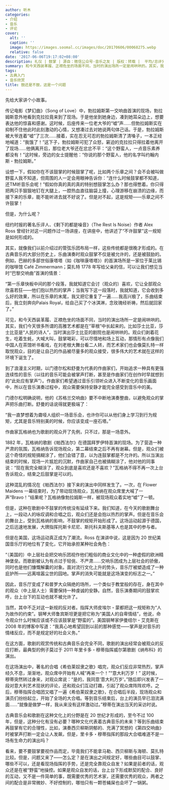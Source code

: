 ```yaml
---
author: 听木
categories:
- 介绍
- 音乐
- 评论
cover:
  alt: ''
  caption: ''
  image: https://images.soomal.cc/images/doc/20170606/00068275.webp
  relative: false
date: '2017-06-06T19:17:02+08:00'
description: 礼仪 | 鼓掌 | 源自：微信公众号-音乐之友 | 版权：转载 |  平均/总评分：10.00/10
summary: 和今天西装革履、正襟危坐的场面不同，当时的演出场所一定是闹哄哄的。其实，我们今天很多所谓的高雅艺术都是在“草根”中长起来的。比如莎士比亚，莎士比亚是“人民的诗人”，当时演出莎士比亚的剧院也是闹哄哄的……
tags:
- 古典入门
- 音乐欣赏
title: 鼓还是不鼓，这是一个问题
---
```


先给大家讲个小故事。

传记电影《梦幻曲》（Song of Love）中，勃拉姆斯第一交响曲首演的现场，勃拉姆斯意外地看到克拉拉竟来到了现场。于是他坐到她身边，凑到她耳朵边上，想要表达他的惊喜和感谢。这时候，后座传来一位老大爷的“嘘”声……但勃拉姆斯实在抑制不住他此时此刻激动的心情，又想凑过去对她说两句体己话。于是，勃拉姆斯被大爷连着“嘘”了三次……接着，实在忍无可忍的勃拉姆斯清了清嗓子，一本正经地喊道：“我饿了！”这下子，勃拉姆斯可犯了众怒，窘迫的克拉拉只得拉着他离开了现场……他俩离开后，那位老大爷还在忿忿不平：“这个野蛮人，一点音乐素养都没有！”这时候，旁边的女士提醒他：“你说的那个野蛮人，他的名字叫约翰内斯・勃拉姆斯。”

设想一下，假如你在不该鼓掌的时候鼓掌了呢，比如两个乐章之间？会不会被叫做野蛮人我不知道，但周围的人一定会用眼神告诉你：“连什么时候鼓掌都不知道，还TM听音乐会呢！”假如你真的真的真的特别想鼓掌怎么办？那也得憋着。你只得把两只手狠狠地钉在大腿上，一腔热血直往脑袋上撞，心理游移在崩溃的边缘，而接下来的乐章，能不能听进去就不好说了。但是对不起，这是规矩――乐章之间不许鼓掌！

但是，为什么呢？
 
纽约时报的著名乐评人、《剩下的都是噪音》（The Rest Is Noise）作者 Alex Ross 曾经针对这一问题作过一场讲座，在讲座中，他讲述了“不许鼓掌”这一规矩是如何形成的。

其实，就像我们以前介绍过的管弦乐团布局一样，这些传统都是很晚才形成的。在古典音乐的大部分历史上，乐曲演奏时观众鼓掌不仅是被允许的，还是被鼓励的。例如，巴赫的多部世俗康塔塔（如《咖啡康塔塔》）的首演场所是一家位于莱比锡的咖啡馆 Café Zimmermann；莫扎特 1778 年写给父亲的信，可以让我们想见当时“巴黎交响曲”首演的情景：


“第一乐章快板中间的那个段落，我就知道它会讨（观众的）喜欢，它让全部观众欣喜若狂――他们抱以热烈的掌声；当我写下这一段落时，我就知道，它会收到多么好的效果，所以在乐章的末尾，我又把它重复了一遍……我高兴极了，乐曲结束后，我立刻奔向Palais Royal，给自己买了个冰淇淋，念玫瑰经祈祷，然后就回家了。”

 
可见，和今天西装革履、正襟危坐的场面不同，当时的演出场所一定是闹哄哄的。其实，我们今天很多所谓的高雅艺术都是在“草根”中长起来的。比如莎士比亚，莎士比亚是“人民的诗人”，当时演出莎士比亚的剧院也是闹哄哄的。观众们剥着花生，吃着生蚝，大喊大叫，鼓掌喝彩，可以尽情地和场上互动，那情形有点像我们中国人在茶馆听书看戏，在刘老根大舞台看二人转，而艺术家们也会像莫扎特一样取悦观众，目的是让自己的作品被尽量多的观众接受，很多伟大的艺术就在这样的环境下诞生了。

到了浪漫主义时期，以门德尔松和舒曼为代表的作曲家们，开始追求一种具有更强连续性的音乐（以往的音乐可能会被掌声打断，甚至是作曲家们在创作时早就想到的“此处应有掌声”）。作曲家们希望通过音乐引领听众进入不断变化的音乐画面中，所以在音乐演奏过程中，观众需要保持安静才能完全感受到音乐中的美。

门德尔松明确说明，他的《苏格兰交响曲》要不中断地演奏整曲，以避免观众的掌声把乐曲打断。舒曼的话说得就更极端了：


“我一直梦想着为聋哑人组织一场音乐会，也许你可以从他们身上学习到行为规矩，尤其是音乐特别美的时候，你应该变成一座石塔。”


作曲家瓦格纳也为歌剧的观众开了先例，只不过，那是一场意外。

1882 年，瓦格纳的歌剧《帕西法尔》在德国拜罗伊特首演的现场。为了营造一种严肃的氛围，瓦格纳告诉现场观众，第二幕结束之后不再有谢幕。但是，观众们被这个奇怪的规矩搞糊涂了，他们会错了意，以为连鼓掌都是不允许的。所以当演出结束的时候，现场一片尴尬的沉默，作曲家自己也被搞糊涂了，他对他的同事说：“现在我完全糊涂了，观众到底是喜欢还是不喜欢？”瓦格纳不得不再一次上台告诉观众，结束之后鼓掌是可以的。

这种混乱的情况在《帕西法尔》接下来的演出中同样发生了。一次，在 Flower Maidens 一幕结束时，为了带动现场观众，瓦格纳在观众席里大喊了一声“Bravo！”结果呢？瓦格纳像勃拉姆斯一样，被现场观众着实地“嘘”了一顿。

但是，这种在歌剧中不鼓掌的传统没有延续下来。我们知道，在今天的歌剧舞台上，一段动人的咏叹调和合唱之后，观众们还是会抱以热烈的掌声。但是在音乐会的舞台上，受到瓦格纳的影响，不鼓掌的规矩开始形成了。这场运动起源于德国，之后迅速地发展，大牌指挥托斯卡尼尼、斯托科夫斯基等人也是其中的参与者。

但是在美国，这场运动真正成为了潮流。Ross 在演讲中说，这是因为 20 世纪美国音乐厅的地位有了变化，它开始承担某种社会角色：


“（美国的）中上层社会把交响乐团视作他们粗俗的商业文化中的一种虚假的欧洲精神堡垒。而歌剧被认为有点过于轻佻、不严肃……交响乐团成为上层社会的骄傲，同时也是他们慷慨解囊的对象。面对流行文化上升的势头，音乐厅被塑造成了一种庇护所――远离喧嚣尘世的园地。掌声的消失可能就是这场演变的标志之一。”


因此，音乐厅变成了和普罗大众隔绝的场所，一个类似于教堂般的存在，身在其中的观众（中上层人士）需要保持一种虔诚的安静。自然，音乐演奏期间的鼓掌欢呼，台上台下的互动也就不被允许了。

当然，其中不乏对这一新规的反对者。指挥大师皮埃尔・蒙都把这一规矩称为“人为故作的约束”。钢琴大师鲁宾斯坦更是把它称为“美国人的自卑情结”，他说，命令观众什么时候应该或不应该鼓掌是“野蛮的”。美国钢琴家伊曼纽尔・艾克斯在 2008 年的博客中写道：“我真心地希望回到以前的那种感觉――掌声是对音乐的情绪反应，而不是规定好的社会义务。”

在这方面，歌剧的观赏传统和古典音乐会完全不同，歌剧的演出经常会被观众的反应打断，最典型的例子莫过于 2011 年里卡多・穆蒂指挥威尔第歌剧《纳布科》的演出。

在这场演出中，著名的合唱《希伯莱奴隶之歌》唱完，观众们反应非常热烈，掌声经久不息，渐渐地，观众席中开始有人喊“再来一个！”“意大利万岁！” 这时候，穆蒂突然转过身来，对观众席说：“是的，我同意‘意大利万岁’。”随后即兴发表了一段对意大利艺术现状的评论，还和观众们互动打趣，引起了观众席阵阵欢呼。之后，穆蒂指挥合唱团又唱了一遍《希伯莱奴隶之歌》，在合唱后半段，现场观众和演员们纷纷起立，开始了全场的大合唱。等到音乐结束后，台上的演员早已泪流满面……“就像是做梦一样，我从来没有这样激动过。”穆蒂在演出当天的采访时说。

古典音乐会和歌剧在这种文化上的分野是在 20 世纪才形成的，至今不过 100 年，但是，这种分化有没有必要？哪种文化代表着古典音乐的未来？等到乐曲结束再鼓掌有它的合理性，比如，演奏西贝柳斯阴郁的、充满了冥想的《第四交响曲》时被掌声打断一定会让人发飙，但是，里卡多・穆蒂指挥的那段大合唱难道不是一场有生命力的演出吗？

看来，要不要鼓掌要视作品而定，毕竟我们不能拿马勒、西贝柳斯与海顿、莫扎特比较。但是，问题又来了――怎么定？是在演出之间规定好，哪些曲目可以鼓掌、哪些不可以，还是看现场指挥的手势，还是完全靠观众自发？如果是前者的话，观众还是在被“野蛮”地操控。如果是观众自发的话，台上台下形成默契的配合、良好的互动，又不是一件简单的事，既需要优秀的艺术家，还需要优秀的观众，两者之间的配合是非常微妙、不好控制的，哪怕只有一颗苍蝇屎也会坏了一锅粥。